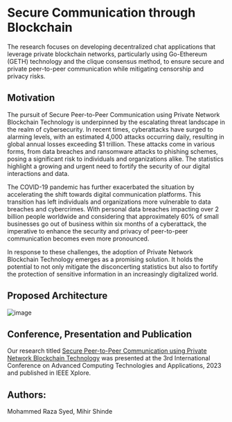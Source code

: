 # Secure Communication through Blockchain
The research focuses on developing decentralized chat applications that leverage private blockchain networks, particularly using Go-Ethereum (GETH) technology and the clique consensus method, to ensure secure and private peer-to-peer communication while mitigating censorship and privacy risks.

## Motivation
The pursuit of Secure Peer-to-Peer Communication using Private Network Blockchain Technology is underpinned by the escalating threat landscape in the realm of cybersecurity. In recent times, cyberattacks have surged to alarming levels, with an estimated 4,000 attacks occurring daily, resulting in global annual losses exceeding $1 trillion. These attacks come in various forms, from data breaches and ransomware attacks to phishing schemes, posing a significant risk to individuals and organizations alike. The statistics highlight a growing and urgent need to fortify the security of our digital interactions and data.

The COVID-19 pandemic has further exacerbated the situation by accelerating the shift towards digital communication platforms. This transition has left individuals and organizations more vulnerable to data breaches and cybercrimes. With personal data breaches impacting over 2 billion people worldwide and considering that approximately 60% of small businesses go out of business within six months of a cyberattack, the imperative to enhance the security and privacy of peer-to-peer communication becomes even more pronounced. 

In response to these challenges, the adoption of Private Network Blockchain Technology emerges as a promising solution. It holds the potential to not only mitigate the disconcerting statistics but also to fortify the protection of sensitive information in an increasingly digitalized world.


## Proposed Architecture
![image](https://github.com/mohd-raza/Secure-Peer-to-Peer-Communication-using-Private-Network-Blockchain-Technology/assets/91888013/5c653eef-bc4e-4d53-adc7-f43dab9b8dda)


## Conference, Presentation and Publication
Our research titled [Secure Peer-to-Peer Communication using Private Network Blockchain Technology](https://ieeexplore.ieee.org/abstract/document/10393506/) was presented at the 3rd International Conference on Advanced Computing Technologies and Applications, 2023 and published in IEEE Xplore.
## Authors:
Mohammed Raza Syed, Mihir Shinde

